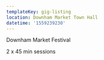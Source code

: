 ```yaml
---
templateKey: gig-listing
location: Downham Market Town Hall
datetime: '1559239230'
---
```

Downham Market Festival

2 x 45 min sessions
